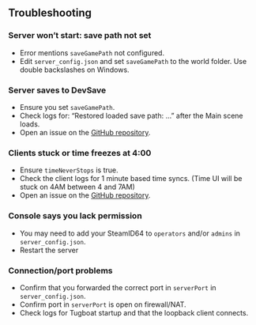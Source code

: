 ## Troubleshooting

### Server won’t start: save path not set
- Error mentions `saveGamePath` not configured.
- Edit `server_config.json` and set `saveGamePath` to the world folder. Use double backslashes on Windows.

### Server saves to DevSave
- Ensure you set `saveGamePath`.
- Check logs for: “Restored loaded save path: …” after the Main scene loads.
- Open an issue on the [GitHub repository](https://github.com/ifBars/S1DedicatedServers/issues).

### Clients stuck or time freezes at 4:00
- Ensure `timeNeverStops` is true.
- Check the client logs for 1 minute based time syncs. (Time UI will be stuck on 4AM between 4 and 7AM)
- Open an issue on the [GitHub repository](https://github.com/ifBars/S1DedicatedServers/issues).

### Console says you lack permission
- You may need to add your SteamID64 to `operators` and/or `admins` in `server_config.json`.
- Restart the server

### Connection/port problems
- Confirm that you forwarded the correct port in `serverPort` in `server_config.json`.
- Confirm port in `serverPort` is open on firewall/NAT.
- Check logs for Tugboat startup and that the loopback client connects.


